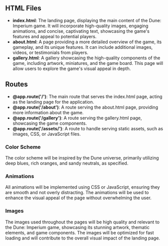 <!-- HTML Files -->

## HTML Files

- **index.html**: The landing page, displaying the main content of the Dune: Imperium game. It will incorporate high-quality images, engaging animations, and concise, captivating text, showcasing the game's features and appeal to potential players.
- **about.html**: A page providing a more detailed overview of the game, its gameplay, and its unique features. It can include additional images, videos, or testimonials from players.
- **gallery.html**: A gallery showcasing the high-quality components of the game, including artwork, miniatures, and the game board. This page will allow users to explore the game's visual appeal in depth.

<!-- Routes -->

## Routes

- **@app.route('/')**: The main route that serves the index.html page, acting as the landing page for the application.
- **@app.route('/about')**: A route serving the about.html page, providing more information about the game.
- **@app.route('/gallery')**: A route serving the gallery.html page, showcasing the game components.
- **@app.route('/assets/<filename>')**: A route to handle serving static assets, such as images, CSS, or JavaScript files.

<!-- Additional Notes -->

### Color Scheme
The color scheme will be inspired by the Dune universe, primarily utilizing deep blues, rich oranges, and sandy neutrals, as specified.

### Animations
All animations will be implemented using CSS or JavaScript, ensuring they are smooth and not overly distracting. The animations will be used to enhance the visual appeal of the page without overwhelming the user.

### Images
The images used throughout the pages will be high quality and relevant to the Dune: Imperium game, showcasing its stunning artwork, thematic elements, and game components. The images will be optimized for fast loading and will contribute to the overall visual impact of the landing page.